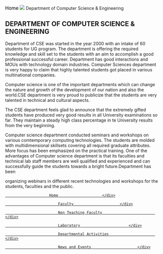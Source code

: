 <div align="left" class="deptLeftDiv">
<div class="navaigatorDiv" style="width:">
<p><a href="/" style="text-decoration:none; color:black; font-size:110%;">Home</a> <img src="images/arrow.png" style="box-shadow:none; border:none;"/> Department of Computer Science &amp; Engineering</p>
</div>
<h2 style="text-transform:uppercase;">Department of Computer Science &amp; Engineering </h2>
<p>Department of CSE was started in the year 2000 with an intake of 60 students for UG program. The department is offering the required knowledge and skill set to the students with an aim to accomplish a good professional successful career. Department has good interactions and MOUs with technology domain industries. Computer Sciences department is very happy to claim that highly talented students got placed in various multinational companies.</p>
<p>Computer science is one of the important departments which can change the nature and growth of the development of our nation and also the world.CSE department is very proud to publicize that the students are very talented in technical and cultural aspects.</p>
<p>The CSE department feels glad to announce that the extremely gifted students have   produced very good results in all University examinations so far. They maintain a steady high class percentage in te University results from the very beginning.</p>
<p>Computer science department conducted seminars and workshops on various comtemporary computing technologies. The students are molded with multidimensional skillsets covering all required graduate attributes. More focus has been emphasized on the practical training. One of the advantages of Computer science department is that its faculties and technical lab staff members are well qualified and experienced and can successfully guide the students towards a bright future.Department has been

 organizing webinars in different recent technologies and workshops for the students, faculties and the public.

</p>
</div>
<div class="deptRightDiv"> <!-- for Department Menu -->
<a href="aboutDept.php?dep=2"><div class="deptRightDivMenuItemSelect">

						Home        	        </div>
</a>
<a href="faculty.php?did=2">
<div class="deptRightDivMenuItem">

							Faculty	                    </div>
</a>
<a href="nonTeachingFaculty.php?did=2">
<div class="deptRightDivMenuItem">

							Non Teaching Faculty	                    </div>
</a>
<a href="laboratory.php?did=2">
<div class="deptRightDivMenuItem">

							Laboratory	                    </div>
</a>
<a href="deptActivities.php?did=2">
<div class="deptRightDivMenuItem">

							Departmental Activities	                    </div>
</a>
<a href="deptNewsEvents.php?did=2">
<div class="deptRightDivMenuItem">

							News and Events	                    </div>
</a>
</div>
</div>